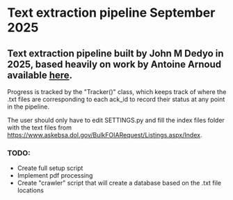 # Text extraction pipeline September 2025
## Text extraction pipeline built by John M Dedyo in 2025, based heavily on work by Antoine Arnoud available [here](https://github.com/antoinearnoud/pensions401k).

Progress is tracked by the "Tracker()" class, which keeps track of where the .txt files are corresponding to each ack_id to record their status at any point in the pipeline.

The user should only have to edit SETTINGS.py and fill the index files folder with the text files from https://www.askebsa.dol.gov/BulkFOIARequest/Listings.aspx/Index.

### TODO:

* Create full setup script
* Implement pdf processing
* Create "crawler" script that will create a database based on the .txt file locations
